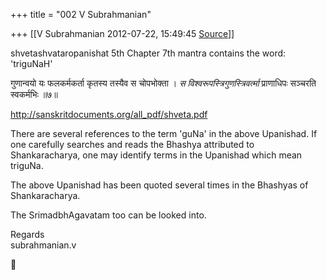 +++
title = "002 V Subrahmanian"

+++
[[V Subrahmanian	2012-07-22, 15:49:45 [Source](https://groups.google.com/g/bvparishat/c/h2StqG_Cg3w)]]



shvetashvataropanishat 5th Chapter 7th mantra contains the word: 'triguNaH'  
  
गुणान्वयो यः फलकर्मकर्ता कृतस्य तस्यैव स चोपभोक्ता । *स विश्वरूपस्त्रिगुणस्त्रिवर्त्मा* प्राणाधिपः सञ्चरति स्वकर्मभिः ॥७॥  
  
<http://sanskritdocuments.org/all_pdf/shveta.pdf>  
  
There are several references to the term 'guNa' in the above Upanishad.
If one carefully searches and reads the Bhashya attributed to Shankaracharya, one may identify terms in the Upanishad which mean triguNa.  
  
The above Upanishad has been quoted several times in the Bhashyas of Shankaracharya.  
  
The SrimadbhAgavatam too can be looked into.  
  
Regards  
subrahmanian.v   



